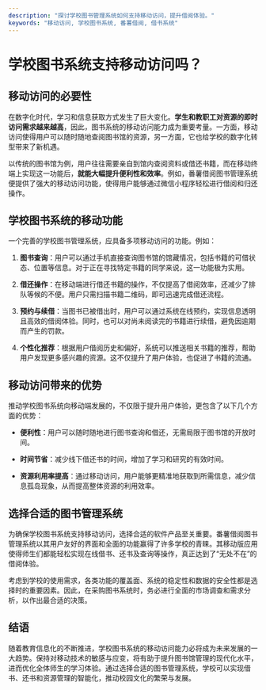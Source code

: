 ```yaml
---
description: "探讨学校图书管理系统如何支持移动访问，提升借阅体验。"
keywords: "移动访问, 学校图书系统, 番薯借阅, 借书系统"
---
```

# 学校图书系统支持移动访问吗？

## 移动访问的必要性

在数字化时代，学习和信息获取方式发生了巨大变化。**学生和教职工对资源的即时访问需求越来越高**，因此，图书系统的移动访问能力成为重要考量。一方面，移动访问使得用户可以随时随地查阅图书馆的资源，另一方面，它也给学校的数字化转型带来了新机遇。

以传统的图书馆为例，用户往往需要亲自到馆内查阅资料或借还书籍，而在移动终端上实现这一功能后，**就能大幅提升便利性和效率**。例如，番薯借阅图书管理系统便提供了强大的移动访问功能，使得用户能够通过微信小程序轻松进行借阅和归还操作。 

## 学校图书系统的移动功能

一个完善的学校图书管理系统，应具备多项移动访问的功能。例如：

1. **图书查询**：用户可以通过手机直接查询图书馆的馆藏情况，包括书籍的可借状态、位置等信息。对于正在寻找特定书籍的同学来说，这一功能极为实用。

2. **借还操作**：在移动端进行借还书籍的操作，不仅提高了借阅效率，还减少了排队等候的不便。用户只需扫描书籍二维码，即可迅速完成借还流程。

3. **预约与续借**：当图书已被借出时，用户可以通过系统在线预约，实现信息透明且高效的借阅体验。同时，也可以对尚未阅读完的书籍进行续借，避免因逾期而产生的罚款。

4. **个性化推荐**：根据用户借阅历史和偏好，系统可以推送相关书籍的推荐，帮助用户发现更多感兴趣的资源。这不仅提升了用户体验，也促进了书籍的流通。

## 移动访问带来的优势

推动学校图书系统向移动端发展的，不仅限于提升用户体验，更包含了以下几个方面的优势：

- **便利性**：用户可以随时随地进行图书查询和借还，无需局限于图书馆的开放时间。
  
- **时间节省**：减少线下借还书的时间，增加了学习和研究的有效时间。

- **资源利用率提高**：通过移动访问，用户能够更精准地获取到所需信息，减少信息孤岛现象，从而提高整体资源的利用效率。

## 选择合适的图书管理系统

为确保学校图书系统支持移动访问，选择合适的软件产品至关重要。番薯借阅图书管理系统以其用户友好的界面和全面的功能赢得了许多学校的青睐。其移动版应用使得师生们都能轻松实现在线借书、还书及查询等操作，真正达到了“无处不在”的借阅体验。

考虑到学校的使用需求，各类功能的覆盖面、系统的稳定性和数据的安全性都是选择时的重要因素。因此，在采购图书系统时，务必进行全面的市场调查和需求分析，以作出最合适的决策。

## 结语

随着教育信息化的不断推进，学校图书系统的移动访问能力必将成为未来发展的一大趋势。保持对移动技术的敏感与应变，将有助于提升图书馆管理的现代化水平，进而优化全体师生的学习体验。通过选择合适的图书管理系统，学校可以实现借书、还书和资源管理的智能化，推动校园文化的繁荣与发展。
